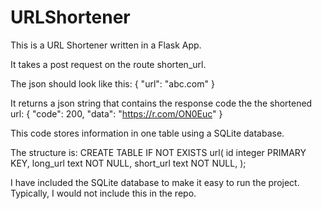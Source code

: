 # URLShortener

This is a URL Shortener written in a Flask App.

It takes a post request on the route shorten_url.

The json should look like this:
	{
		"url": "abc.com"
	}	

It returns a json string that contains the response code the the shortened url:
{
    "code": 200,
    "data": "https://r.com/ON0Euc"
}

This code stores information in one table using a SQLite database.

The structure is: 
	CREATE TABLE IF NOT EXISTS url(
		id integer PRIMARY KEY,
		long_url text NOT NULL,
		short_url text NOT NULL,
	);

I have included the SQLite database to make it easy to run the project. Typically, I would not include this in the repo.


